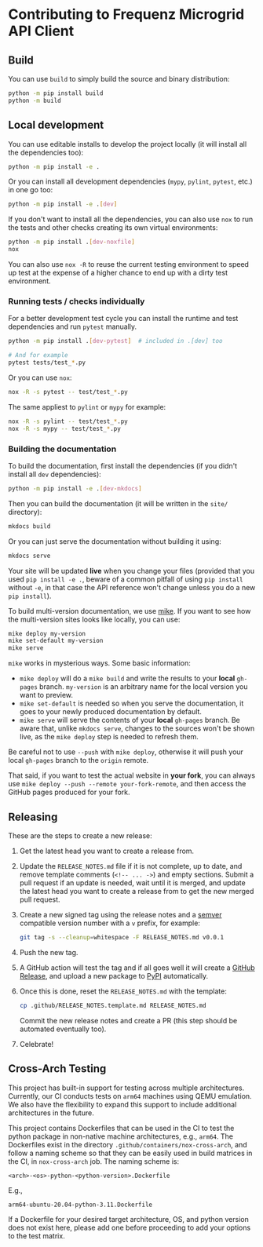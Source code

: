 # Contributing to Frequenz Microgrid API Client

## Build

You can use `build` to simply build the source and binary distribution:

```sh
python -m pip install build
python -m build
```

## Local development

You can use editable installs to develop the project locally (it will install
all the dependencies too):

```sh
python -m pip install -e .
```

Or you can install all development dependencies (`mypy`, `pylint`, `pytest`,
etc.) in one go too:
```sh
python -m pip install -e .[dev]
```

If you don't want to install all the dependencies, you can also use `nox` to
run the tests and other checks creating its own virtual environments:

```sh
python -m pip install .[dev-noxfile]
nox
```

You can also use `nox -R` to reuse the current testing environment to speed up
test at the expense of a higher chance to end up with a dirty test environment.

### Running tests / checks individually

For a better development test cycle you can install the runtime and test
dependencies and run `pytest` manually.

```sh
python -m pip install .[dev-pytest]  # included in .[dev] too

# And for example
pytest tests/test_*.py
```

Or you can use `nox`:

```sh
nox -R -s pytest -- test/test_*.py
```

The same appliest to `pylint` or `mypy` for example:

```sh
nox -R -s pylint -- test/test_*.py
nox -R -s mypy -- test/test_*.py
```

### Building the documentation

To build the documentation, first install the dependencies (if you didn't
install all `dev` dependencies):

```sh
python -m pip install -e .[dev-mkdocs]
```

Then you can build the documentation (it will be written in the `site/`
directory):

```sh
mkdocs build
```

Or you can just serve the documentation without building it using:

```sh
mkdocs serve
```

Your site will be updated **live** when you change your files (provided that
you used `pip install -e .`, beware of a common pitfall of using `pip install`
without `-e`, in that case the API reference won't change unless you do a new
`pip install`).

To build multi-version documentation, we use
[mike](https://github.com/jimporter/mike). If you want to see how the
multi-version sites looks like locally, you can use:

```sh
mike deploy my-version
mike set-default my-version
mike serve
```

`mike` works in mysterious ways. Some basic information:

* `mike deploy` will do a `mike build` and write the results to your **local**
  `gh-pages` branch. `my-version` is an arbitrary name for the local version
  you want to preview.
* `mike set-default` is needed so when you serve the documentation, it goes to
  your newly produced documentation by default.
* `mike serve` will serve the contents of your **local** `gh-pages` branch. Be
  aware that, unlike `mkdocs serve`, changes to the sources won't be shown
  live, as the `mike deploy` step is needed to refresh them.

Be careful not to use `--push` with `mike deploy`, otherwise it will push your
local `gh-pages` branch to the `origin` remote.

That said, if you want to test the actual website in **your fork**, you can
always use `mike deploy --push --remote your-fork-remote`, and then access the
GitHub pages produced for your fork.

## Releasing

These are the steps to create a new release:

1. Get the latest head you want to create a release from.

2. Update the `RELEASE_NOTES.md` file if it is not complete, up to date, and
   remove template comments (`<!-- ... ->`) and empty sections. Submit a pull
   request if an update is needed, wait until it is merged, and update the
   latest head you want to create a release from to get the new merged pull
   request.

3. Create a new signed tag using the release notes and
   a [semver](https://semver.org/) compatible version number with a `v` prefix,
   for example:

   ```sh
   git tag -s --cleanup=whitespace -F RELEASE_NOTES.md v0.0.1
   ```

4. Push the new tag.

5. A GitHub action will test the tag and if all goes well it will create
   a [GitHub
   Release](https://github.com/frequenz-floss/frequenz-client-microgrid-python/releases),
   and upload a new package to
   [PyPI](https://pypi.org/project/frequenz-client-microgrid/)
   automatically.

6. Once this is done, reset the `RELEASE_NOTES.md` with the template:

   ```sh
   cp .github/RELEASE_NOTES.template.md RELEASE_NOTES.md
   ```

   Commit the new release notes and create a PR (this step should be automated
   eventually too).

7. Celebrate!

##  Cross-Arch Testing

This project has built-in support for testing across multiple architectures.
Currently, our CI conducts tests on `arm64` machines using QEMU emulation. We
also have the flexibility to expand this support to include additional
architectures in the future.

This project contains Dockerfiles that can be used in the CI to test the
python package in non-native machine architectures, e.g., `arm64`. The
Dockerfiles exist in the directory `.github/containers/nox-cross-arch`, and
follow a naming scheme so that they can be easily used in build matrices in the
CI, in `nox-cross-arch` job. The naming scheme is:

```
<arch>-<os>-python-<python-version>.Dockerfile
```

E.g.,

```
arm64-ubuntu-20.04-python-3.11.Dockerfile
```

If a Dockerfile for your desired target architecture, OS, and python version
does not exist here, please add one before proceeding to add your options to
the test matrix.
